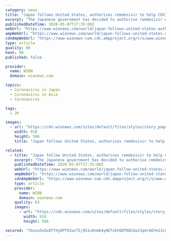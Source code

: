 ```yaml
---
category: news
title: "Japan follows United States, authorises remdesivir to help COVID-19 patients in critical stages"
excerpt: "The Japanese government has decided to authorise remdesivir which is an antiviral drug to treat the coronavirus patients.  Also read: Gilead starts clinical trials of Remdesivir with US lawmakers curious about selling price Japan has become the second country after the United States to authorise the drug as an emergency dose to treat the patients in severe cases."
publishedDateTime: 2020-05-07T17:35:00Z
webUrl: "https://www.wionews.com/world/japan-follows-united-states-authorises-remdesivir-to-help-covid-19-patients-in-critical-stages-297306"
ampWebUrl: "https://www.wionews.com/world/japan-follows-united-states-authorises-remdesivir-to-help-covid-19-patients-in-critical-stages-297306/amp"
cdnAmpWebUrl: "https://www-wionews-com.cdn.ampproject.org/c/s/www.wionews.com/world/japan-follows-united-states-authorises-remdesivir-to-help-covid-19-patients-in-critical-stages-297306/amp"
type: article
quality: 88
heat: 98
published: false

provider:
  name: WION
  domain: wionews.com

topics:
  - Coronavirus in Japan
  - Coronavirus in Asia
  - Coronavirus

tags:
  - JP

images:
  - url: "https://cdn.wionews.com/sites/default/files/styles/story_page/public/2020/05/07/139641-untitled-design-1.jpg?itok=EFZ5Ktbv"
    width: 918
    height: 506
    title: "Japan follows United States, authorises remdesivir to help COVID-19 patients in critical stages"

related:
  - title: "Japan follow United States, authorises remdesivir to help COVID-19 patients in critical stages"
    excerpt: "The Japanese government has decided to authorise remdesivir which is an antiviral drug to treat the coronavirus patients.  Also read: Gilead starts clinical trials of Remdesivir with US lawmakers curious about selling price Japan has become the second country after the United States to authorise the drug as an emergency dose to treat the patients in severe cases."
    publishedDateTime: 2020-05-07T17:35:00Z
    webUrl: "https://www.wionews.com/world/japan-follow-united-states-authorises-remdesivir-to-help-covid-19-patients-in-critical-stages-297306"
    ampWebUrl: "https://www.wionews.com/world/japan-follow-united-states-authorises-remdesivir-to-help-covid-19-patients-in-critical-stages-297306/amp"
    cdnAmpWebUrl: "https://www-wionews-com.cdn.ampproject.org/c/s/www.wionews.com/world/japan-follow-united-states-authorises-remdesivir-to-help-covid-19-patients-in-critical-stages-297306/amp"
    type: article
    provider:
      name: WION
      domain: wionews.com
    quality: 63
    images:
      - url: "https://cdn.wionews.com/sites/default/files/styles/story_page/public/2020/05/07/139641-untitled-design-1.jpg?itok=EFZ5Ktbv"
        width: 918
        height: 506

secured: "YOzuu5xQx8TfXyOPTV2wsTSj9S1vOnm64yHETxEVQ8TKQC6a13qdrmQYm13cGTy7v1ixTuBRuaSpO6AhSlFUbpWryF8tClO2+d5T32hgIWTNwOX3jfwUK6x7afRlA6zoOQqZ5W9kwbKaOSBMEqttOq7Fzax9/BYwQHMibe5GjTyDeU7yDeJiZ64V5GeeoYjWRd+Elin/b1E46llTaVUoutaw/YJNtcJzEvKh4BJuBOQmbVnApvM3O6oicKBUVBsZqtAQ9N3is6+E53JMFO/uunbvTCf2kFOafZDuUmOQ/eDZqm83TTuIAmhFhOxrqvch;Tw71BN/a3sRtyWwby4Cmmg=="
---
```


